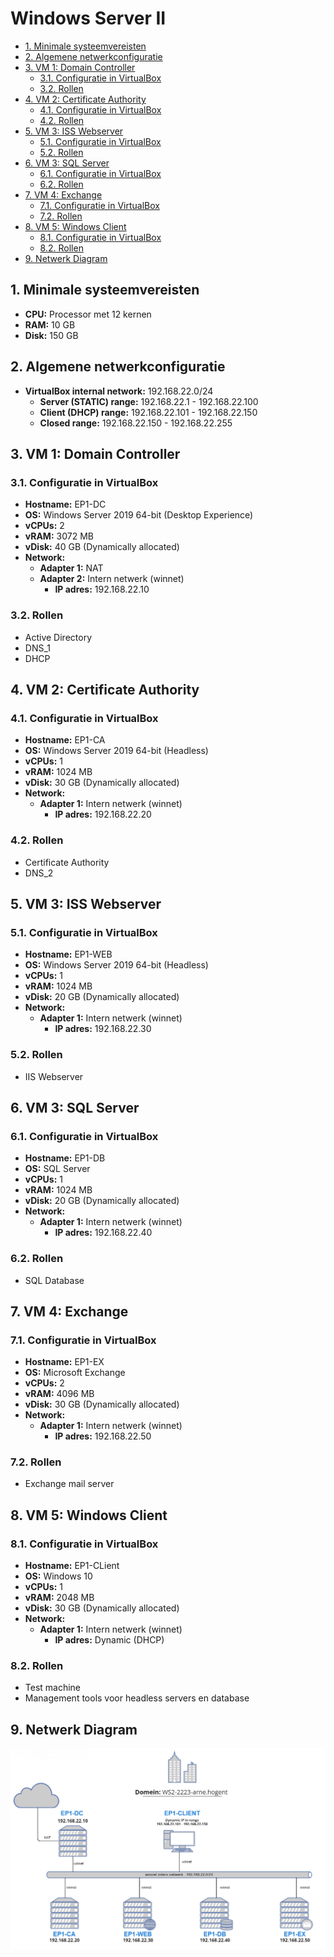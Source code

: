# Windows Server II <!-- omit in toc -->

- [1. Minimale systeemvereisten](#1-minimale-systeemvereisten)
- [2. Algemene netwerkconfiguratie](#2-algemene-netwerkconfiguratie)
- [3. VM 1: Domain Controller](#3-vm-1-domain-controller)
  - [3.1. Configuratie in VirtualBox](#31-configuratie-in-virtualbox)
  - [3.2. Rollen](#32-rollen)
- [4. VM 2: Certificate Authority](#4-vm-2-certificate-authority)
  - [4.1. Configuratie in VirtualBox](#41-configuratie-in-virtualbox)
  - [4.2. Rollen](#42-rollen)
- [5. VM 3: ISS Webserver](#5-vm-3-iss-webserver)
  - [5.1. Configuratie in VirtualBox](#51-configuratie-in-virtualbox)
  - [5.2. Rollen](#52-rollen)
- [6. VM 3: SQL Server](#6-vm-3-sql-server)
  - [6.1. Configuratie in VirtualBox](#61-configuratie-in-virtualbox)
  - [6.2. Rollen](#62-rollen)
- [7. VM 4: Exchange](#7-vm-4-exchange)
  - [7.1. Configuratie in VirtualBox](#71-configuratie-in-virtualbox)
  - [7.2. Rollen](#72-rollen)
- [8. VM 5: Windows Client](#8-vm-5-windows-client)
  - [8.1. Configuratie in VirtualBox](#81-configuratie-in-virtualbox)
  - [8.2. Rollen](#82-rollen)
- [9. Netwerk Diagram](#9-netwerk-diagram)

## 1. Minimale systeemvereisten
  - **CPU:** Processor met 12 kernen
  - **RAM:** 10 GB
  - **Disk:** 150 GB

## 2. Algemene netwerkconfiguratie

- **VirtualBox internal network:** 192.168.22.0/24
  - **Server (STATIC) range:** 192.168.22.1 - 192.168.22.100
  - **Client (DHCP) range:** 192.168.22.101 - 192.168.22.150
  - **Closed range:** 192.168.22.150 - 192.168.22.255

## 3. VM 1: Domain Controller

### 3.1. Configuratie in VirtualBox

- **Hostname:** EP1-DC
- **OS:** Windows Server 2019 64-bit (Desktop Experience)
- **vCPUs:** 2
- **vRAM:** 3072 MB
- **vDisk:** 40 GB (Dynamically allocated)
- **Network:**
  - **Adapter 1:** NAT
  - **Adapter 2:** Intern netwerk (winnet)
    - **IP adres:** 192.168.22.10

### 3.2. Rollen

- Active Directory
- DNS_1
- DHCP

## 4. VM 2: Certificate Authority

### 4.1. Configuratie in VirtualBox

- **Hostname:** EP1-CA
- **OS:** Windows Server 2019 64-bit (Headless)
- **vCPUs:** 1
- **vRAM:** 1024 MB
- **vDisk:** 30 GB (Dynamically allocated)
- **Network:**
  - **Adapter 1:** Intern netwerk (winnet)
    - **IP adres:** 192.168.22.20

### 4.2. Rollen

- Certificate Authority
- DNS_2

<div style="page-break-after: always;"></div>

## 5. VM 3: ISS Webserver

### 5.1. Configuratie in VirtualBox

- **Hostname:** EP1-WEB
- **OS:** Windows Server 2019 64-bit (Headless)
- **vCPUs:** 1
- **vRAM:** 1024 MB
- **vDisk:** 20 GB (Dynamically allocated)
- **Network:**
  - **Adapter 1:** Intern netwerk (winnet)
    - **IP adres:** 192.168.22.30

### 5.2. Rollen

- IIS Webserver

## 6. VM 3: SQL Server

### 6.1. Configuratie in VirtualBox

- **Hostname:** EP1-DB
- **OS:** SQL Server
- **vCPUs:** 1
- **vRAM:** 1024 MB
- **vDisk:** 20 GB (Dynamically allocated)
- **Network:**
  - **Adapter 1:** Intern netwerk (winnet)
    - **IP adres:** 192.168.22.40

### 6.2. Rollen

- SQL Database

## 7. VM 4: Exchange

### 7.1. Configuratie in VirtualBox

- **Hostname:** EP1-EX
- **OS:** Microsoft Exchange
- **vCPUs:** 2
- **vRAM:** 4096 MB
- **vDisk:** 30 GB (Dynamically allocated)
- **Network:**
  - **Adapter 1:** Intern netwerk (winnet)
    - **IP adres:** 192.168.22.50

### 7.2. Rollen

  - Exchange mail server

<!--<div style="page-break-after: always;"></div>-->
## 8. VM 5: Windows Client

### 8.1. Configuratie in VirtualBox

- **Hostname:** EP1-CLient
- **OS:** Windows 10
- **vCPUs:** 1
- **vRAM:** 2048 MB
- **vDisk:** 30 GB (Dynamically allocated)
- **Network:**
  - **Adapter 1:** Intern netwerk (winnet)
    - **IP adres:** Dynamic (DHCP)

### 8.2. Rollen

  - Test machine
  - Management tools voor headless servers en database

## 9. Netwerk Diagram

![diagram](img/Diagrams/EP1_Diagram.png)
